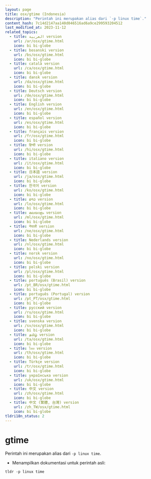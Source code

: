 ```yaml
---
layout: page
title: osx/gtime (Indonesia)
description: "Perintah ini merupakan alias dari `-p linux time`."
content_hash: 7c14d2147aa140d046516ad6a9ce299593204512
last_modified_at: 2023-11-12
related_topics:
  - title: العربية version
    url: /ar/osx/gtime.html
    icon: bi bi-globe
  - title: bosanski version
    url: /bs/osx/gtime.html
    icon: bi bi-globe
  - title: català version
    url: /ca/osx/gtime.html
    icon: bi bi-globe
  - title: dansk version
    url: /da/osx/gtime.html
    icon: bi bi-globe
  - title: Deutsch version
    url: /de/osx/gtime.html
    icon: bi bi-globe
  - title: English version
    url: /en/osx/gtime.html
    icon: bi bi-globe
  - title: español version
    url: /es/osx/gtime.html
    icon: bi bi-globe
  - title: français version
    url: /fr/osx/gtime.html
    icon: bi bi-globe
  - title: हिन्दी version
    url: /hi/osx/gtime.html
    icon: bi bi-globe
  - title: italiano version
    url: /it/osx/gtime.html
    icon: bi bi-globe
  - title: 日本語 version
    url: /ja/osx/gtime.html
    icon: bi bi-globe
  - title: 한국어 version
    url: /ko/osx/gtime.html
    icon: bi bi-globe
  - title: ລາວ version
    url: /lo/osx/gtime.html
    icon: bi bi-globe
  - title: മലയാളം version
    url: /ml/osx/gtime.html
    icon: bi bi-globe
  - title: नेपाली version
    url: /ne/osx/gtime.html
    icon: bi bi-globe
  - title: Nederlands version
    url: /nl/osx/gtime.html
    icon: bi bi-globe
  - title: norsk version
    url: /no/osx/gtime.html
    icon: bi bi-globe
  - title: polski version
    url: /pl/osx/gtime.html
    icon: bi bi-globe
  - title: português (Brasil) version
    url: /pt_BR/osx/gtime.html
    icon: bi bi-globe
  - title: português (Portugal) version
    url: /pt_PT/osx/gtime.html
    icon: bi bi-globe
  - title: русский version
    url: /ru/osx/gtime.html
    icon: bi bi-globe
  - title: svenska version
    url: /sv/osx/gtime.html
    icon: bi bi-globe
  - title: தமிழ் version
    url: /ta/osx/gtime.html
    icon: bi bi-globe
  - title: ไทย version
    url: /th/osx/gtime.html
    icon: bi bi-globe
  - title: Türkçe version
    url: /tr/osx/gtime.html
    icon: bi bi-globe
  - title: українська version
    url: /uk/osx/gtime.html
    icon: bi bi-globe
  - title: 中文 version
    url: /zh/osx/gtime.html
    icon: bi bi-globe
  - title: 中文 (繁體, 台灣) version
    url: /zh_TW/osx/gtime.html
    icon: bi bi-globe
tldri18n_status: 2
---
```

# gtime

Perintah ini merupakan alias dari `-p linux time`.

- Menampilkan dokumentasi untuk perintah asli:

`tldr -p linux time`
